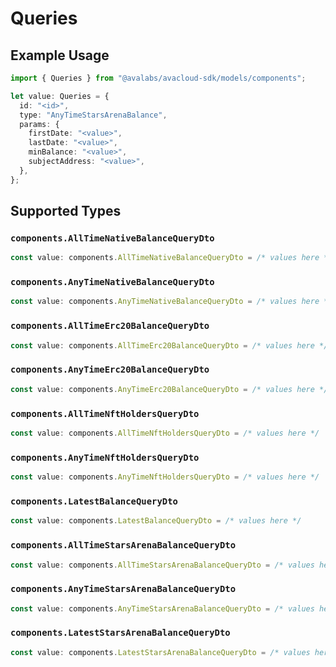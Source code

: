 # Queries

## Example Usage

```typescript
import { Queries } from "@avalabs/avacloud-sdk/models/components";

let value: Queries = {
  id: "<id>",
  type: "AnyTimeStarsArenaBalance",
  params: {
    firstDate: "<value>",
    lastDate: "<value>",
    minBalance: "<value>",
    subjectAddress: "<value>",
  },
};
```

## Supported Types

### `components.AllTimeNativeBalanceQueryDto`

```typescript
const value: components.AllTimeNativeBalanceQueryDto = /* values here */
```

### `components.AnyTimeNativeBalanceQueryDto`

```typescript
const value: components.AnyTimeNativeBalanceQueryDto = /* values here */
```

### `components.AllTimeErc20BalanceQueryDto`

```typescript
const value: components.AllTimeErc20BalanceQueryDto = /* values here */
```

### `components.AnyTimeErc20BalanceQueryDto`

```typescript
const value: components.AnyTimeErc20BalanceQueryDto = /* values here */
```

### `components.AllTimeNftHoldersQueryDto`

```typescript
const value: components.AllTimeNftHoldersQueryDto = /* values here */
```

### `components.AnyTimeNftHoldersQueryDto`

```typescript
const value: components.AnyTimeNftHoldersQueryDto = /* values here */
```

### `components.LatestBalanceQueryDto`

```typescript
const value: components.LatestBalanceQueryDto = /* values here */
```

### `components.AllTimeStarsArenaBalanceQueryDto`

```typescript
const value: components.AllTimeStarsArenaBalanceQueryDto = /* values here */
```

### `components.AnyTimeStarsArenaBalanceQueryDto`

```typescript
const value: components.AnyTimeStarsArenaBalanceQueryDto = /* values here */
```

### `components.LatestStarsArenaBalanceQueryDto`

```typescript
const value: components.LatestStarsArenaBalanceQueryDto = /* values here */
```

